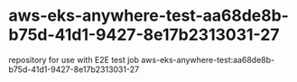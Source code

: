 # aws-eks-anywhere-test-aa68de8b-b75d-41d1-9427-8e17b2313031-27
repository for use with E2E test job aws-eks-anywhere-test:aa68de8b-b75d-41d1-9427-8e17b2313031-27
